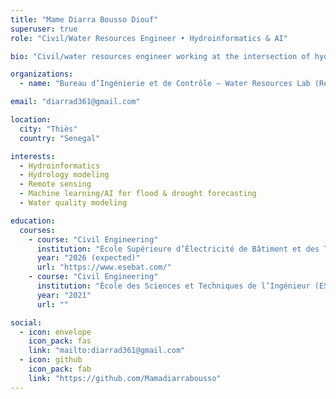 ```yaml
---
title: "Mame Diarra Bousso Diouf"
superuser: true
role: "Civil/Water Resources Engineer • Hydroinformatics & AI"

bio: "Civil/water resources engineer working at the intersection of hydrology, remote sensing, and machine learning for groundwater, drought, and flood forecasting."

organizations:
  - name: "Bureau d’Ingénierie et de Contrôle — Water Resources Lab (Research Assistant)"

email: "diarrad361@gmail.com"

location:
  city: "Thiès"
  country: "Senegal"

interests:
  - Hydroinformatics
  - Hydrology modeling
  - Remote sensing
  - Machine learning/AI for flood & drought forecasting
  - Water quality modeling

education:
  courses:
    - course: "Civil Engineering"
      institution: "École Supérieure d’Électricité de Bâtiment et des Travaux Publics (ESEBAT), Senegal"
      year: "2026 (expected)"
      url: "https://www.esebat.com/"
    - course: "Civil Engineering"
      institution: "École des Sciences et Techniques de l’Ingénieur (ESTI), Senegal"
      year: "2021"
      url: ""

social:
  - icon: envelope
    icon_pack: fas
    link: "mailto:diarrad361@gmail.com"
  - icon: github
    icon_pack: fab
    link: "https://github.com/Mamadiarrabousso"
---
```

